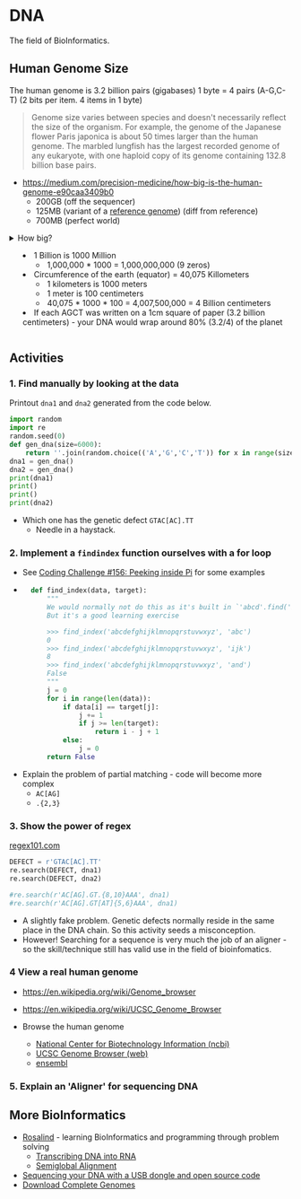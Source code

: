 DNA
===

The field of BioInformatics.


Human Genome Size
-----------------

The human genome is 3.2 billion pairs (gigabases)
1 byte = 4 pairs (A-G,C-T) (2 bits per item. 4 items in 1 byte)

> Genome size varies between species and doesn't necessarily reflect the size of the organism. For example, the genome of the Japanese flower Paris japonica is about 50 times larger than the human genome. The marbled lungfish has the largest recorded genome of any eukaryote, with one haploid copy of its genome containing 132.8 billion base pairs.

* https://medium.com/precision-medicine/how-big-is-the-human-genome-e90caa3409b0
    * 200GB (off the sequencer)
    * 125MB (variant of a [reference genome](https://en.wikipedia.org/wiki/Reference_genome)) (diff from reference)
    * 700MB (perfect world)

<details>
<summary>How big?<summary>

* 1 Billion is 1000 Million
    * 1,000,000 * 1000 = 1,000,000,000 (9  zeros)
* Circumference of the earth (equator) = 40,075 Killometers
    * 1 kilometers is 1000 meters
    * 1 meter is 100 centimeters
    * 40,075 * 1000 * 100 = 4,007,500,000 = 4 Billion centimeters
* If each AGCT was written on a 1cm square of paper (3.2 billion centimeters) - your DNA would wrap around 80% (3.2/4) of the planet
</details>


Activities
----------

### 1. Find manually by looking at the data

Printout `dna1` and `dna2` generated from the code below.
```python
import random
import re
random.seed(0)
def gen_dna(size=6000):
    return ''.join(random.choice(('A','G','C','T')) for x in range(size))
dna1 = gen_dna()
dna2 = gen_dna()
print(dna1)
print()
print()
print(dna2)
```

* Which one has the genetic defect `GTAC[AC].TT`
    * Needle in a haystack.


### 2. Implement a `findindex` function ourselves with a for loop
* See [Coding Challenge #156: Peeking inside Pi](https://www.youtube.com/watch?v=MEdpRYyjz_0) for some examples
* ```python
    def find_index(data, target):
        """
        We would normally not do this as it's built in `'abcd'.find('bc')`
        But it's a good learning exercise

        >>> find_index('abcdefghijklmnopqrstuvwxyz', 'abc')
        0
        >>> find_index('abcdefghijklmnopqrstuvwxyz', 'ijk')
        8
        >>> find_index('abcdefghijklmnopqrstuvwxyz', 'and')
        False
        """
        j = 0
        for i in range(len(data)):
            if data[i] == target[j]:
                j += 1
                if j >= len(target):
                    return i - j + 1
            else:
                j = 0
        return False
  ```
* Explain the problem of partial matching - code will become more complex
    * `AC[AG]`
    * `.{2,3}`

### 3. Show the power of regex

[regex101.com](https://regex101.com/)

```python
DEFECT = r'GTAC[AC].TT'
re.search(DEFECT, dna1)
re.search(DEFECT, dna2)

#re.search(r'AC[AG].GT.{8,10}AAA', dna1)
#re.search(r'AC[AG].GT[AT]{5,6}AAA', dna1)
```

* A slightly fake problem. Genetic defects normally reside in the same place in the DNA chain. So this activity seeds a misconception.
* However! Searching for a sequence is very much the job of an aligner - so the skill/technique still has valid use in the field of bioinfomatics.

### 4 View a real human genome

* https://en.wikipedia.org/wiki/Genome_browser
* https://en.wikipedia.org/wiki/UCSC_Genome_Browser

* Browse the human genome
    * [National Center for Biotechnology Information (ncbi)](https://www.ncbi.nlm.nih.gov/gdv/browser/genome/?chr=17&from=73060031&to=73970032&id=GCF_000001405.40)
    * [UCSC Genome Browser (web)](https://genome.ucsc.edu/)
    * [ensembl](http://www.ensembl.org/Homo_sapiens/Location/View?r=17:73514968-73515099;db=core)

### 5. Explain an 'Aligner' for sequencing DNA




More BioInformatics
------------------

* [Rosalind](http://rosalind.info/) - learning BioInformatics and programming through problem solving
    * [Transcribing DNA into RNA](http://rosalind.info/problems/rna/)
    * [Semiglobal Alignment](http://rosalind.info/problems/smgb/)
* [Sequencing your DNA with a USB dongle and open source code](https://stackoverflow.blog/2021/12/24/sequencing-your-dna-with-a-usb-dongle-and-open-source-code/)
* [Download Complete Genomes](https://hgdownload.soe.ucsc.edu/downloads.html)
